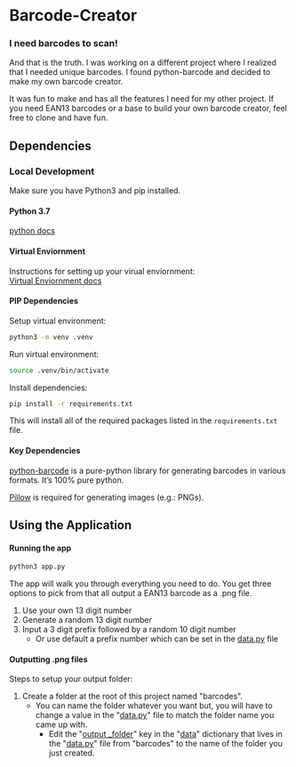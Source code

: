 # Barcode-Creator
### I need barcodes to scan!

And that is the truth. I was working on a different project where I realized that I needed unique barcodes. I found 
python-barcode and decided to make my own barcode creator. 

It was fun to make and has all the features I need for my other project. If you need EAN13 barcodes or a base to build
your own barcode creator, feel free to clone and have fun. 

## Dependencies
### Local Development

Make sure you have Python3 and pip installed.

#### Python 3.7

[python docs](https://docs.python.org/3/using/unix.html#getting-and-installing-the-latest-version-of-python)

#### Virtual Enviornment

Instructions for setting up your virual enviornment:\
[Virtual Enviornment docs](https://packaging.python.org/guides/installing-using-pip-and-virtual-environments/)

#### PIP Dependencies

Setup virtual environment: 
```bash
python3 -m venv .venv
```

Run virtual environment:
```bash
source .venv/bin/activate
```

Install dependencies:
```bash
pip install -r requirements.txt
```

This will install all of the required packages listed in the `requirements.txt` file.

#### Key Dependencies

[python-barcode](https://python-barcode.readthedocs.io/en/stable/) is a pure-python library for generating barcodes in various formats. It’s 100% pure python.

[Pillow](https://python-pillow.org/) is required for generating images (e.g.: PNGs).

## Using the Application

#### Running the app
```bash
python3 app.py
```

The app will walk you through everything you need to do. You get three options to pick from that all output a EAN13 barcode as a .png file.
1. Use your own 13 digit number
2. Generate a random 13 digit number
3. Input a 3 digit prefix followed by a random 10 digit number
    - Or use default a prefix number which can be set in the [data.py](https://github.com/briansegs/bar-code_creator/blob/8a575a86742b33e41bd73b3fc8277bdb0048f23a/data.py#L9) file

#### Outputting .png files
Steps to setup your output folder:
1. Create a folder at the root of this project named "barcodes".
    - You can name the folder whatever you want but, you will have to change a value in the "[data.py](https://github.com/briansegs/bar-code_creator/blob/main/data.py)" file to match the folder name you came up with.
        - Edit the "[output _folder](https://github.com/briansegs/bar-code_creator/blob/854f2c50eb913443102b9414fd08ae1e17972a37/data.py#L3)" key in the "[data](https://github.com/briansegs/bar-code_creator/blob/854f2c50eb913443102b9414fd08ae1e17972a37/data.py#L2)" dictionary that lives in the "[data.py](https://github.com/briansegs/bar-code_creator/blob/main/data.py)" file from "barcodes" to the name of the folder you just created.